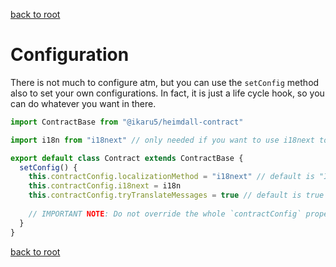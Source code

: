 [back to root](../README.md#Documentation)

# Configuration

There is not much to configure atm, but you can use the `setConfig` method also to set your own configurations.
In fact, it is just a life cycle hook, so you can do whatever you want in there.

```Javascript
import ContractBase from "@ikaru5/heimdall-contract"

import i18n from "i18next" // only needed if you want to use i18next to localize your validation messages

export default class Contract extends ContractBase {
  setConfig() {
    this.contractConfig.localizationMethod = "i18next" // default is "Internal"
    this.contractConfig.i18next = i18n
    this.contractConfig.tryTranslateMessages = true // default is true - automatically trys to translate error messages, if no translation the message will be returned as is
    
    // IMPORTANT NOTE: Do not override the whole `contractConfig` property since it also used internally!
  }
}
```

[back to root](../README.md#Documentation)